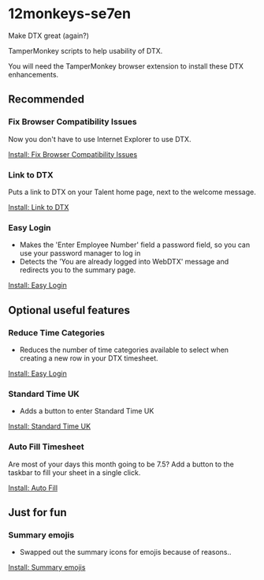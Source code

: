 # 12monkeys-se7en
Make DTX great (again?)

TamperMonkey scripts to help usability of DTX.

You will need the TamperMonkey browser extension to install these DTX enhancements.

## Recommended

### Fix Browser Compatibility Issues

Now you don't have to use Internet Explorer to use DTX.

[Install: Fix Browser Compatibility Issues](https://raw.githubusercontent.com/leekowalkowski-hmrc/12monkeys-se7en/master/scripts/fixBrowserCompatibilityIssues.user.js)

### Link to DTX

Puts a link to DTX on your Talent home page, next to the welcome message. 

[Install: Link to DTX](https://raw.githubusercontent.com/leekowalkowski-hmrc/12monkeys-se7en/master/scripts/linkToDTX.user.js)

### Easy Login

* Makes the 'Enter Employee Number' field a password field, so you can use your password manager to log in
* Detects the 'You are already logged into WebDTX' message and redirects you to the summary page.

[Install: Easy Login](https://raw.githubusercontent.com/leekowalkowski-hmrc/12monkeys-se7en/master/scripts/easyLogin.user.js)

## Optional useful features

### Reduce Time Categories

* Reduces the number of time categories available to select when creating a new row in your DTX timesheet.

[Install: Easy Login](https://raw.githubusercontent.com/leekowalkowski-hmrc/12monkeys-se7en/master/scripts/reducedTimeCategories.user.js)

### Standard Time UK

* Adds a button to enter Standard Time UK

[Install: Standard Time UK](https://raw.githubusercontent.com/leekowalkowski-hmrc/12monkeys-se7en/master/scripts/standardTimeUK.user.js)

### Auto Fill Timesheet

Are most of your days this month going to be 7.5?  Add a button to the taskbar to fill your sheet in a single click.

[Install: Auto Fill](https://raw.githubusercontent.com/leekowalkowski-hmrc/12monkeys-se7en/master/scripts/autoFill.user.js)

## Just for fun

### Summary emojis

* Swapped out the summary icons for emojis because of reasons..

[Install: Summary emojis](https://raw.githubusercontent.com/leekowalkowski-hmrc/12monkeys-se7en/master/scripts/emojis.user.js)
